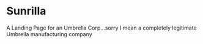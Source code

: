 # Sunrilla
A Landing Page for an Umbrella Corp...sorry I mean a completely legitimate Umbrella manufacturing company
